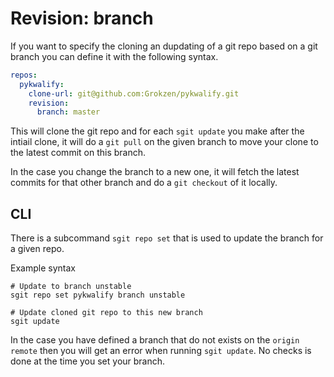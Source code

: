 # Revision: branch

If you want to specify the cloning an dupdating of a git repo based on a git branch you can define it with the following syntax.

```yaml
repos:
  pykwalify:
    clone-url: git@github.com:Grokzen/pykwalify.git
    revision:
      branch: master
```

This will clone the git repo and for each `sgit update` you make after the intiail clone, it will do a `git pull` on the given branch to move your clone to the latest commit on this branch.

In the case you change the branch to a new one, it will fetch the latest commits for that other branch and do a `git checkout` of it locally.


## CLI

There is a subcommand `sgit repo set` that is used to update the branch for a given repo.

Example syntax

```
# Update to branch unstable
sgit repo set pykwalify branch unstable

# Update cloned git repo to this new branch
sgit update
```

In the case you have defined a branch that do not exists on the `origin remote` then you will get an error when running `sgit update`. No checks is done at the time you set your branch.
